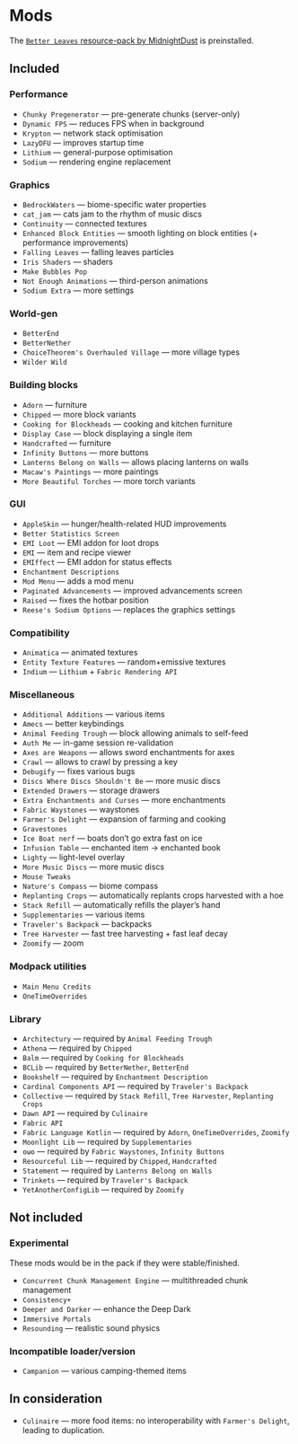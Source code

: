 # Mods

The [`Better Leaves` resource-pack by MidnightDust](https://modrinth.com/resourcepack/better-leaves) is preinstalled.

## Included
### Performance
- `Chunky Pregenerator` — pre-generate chunks (server-only)
- `Dynamic FPS` — reduces FPS when in background
- `Krypton` — network stack optimisation
- `LazyDFU` — improves startup time
- `Lithium` — general-purpose optimisation
- `Sodium` — rendering engine replacement

### Graphics
- `BedrockWaters` — biome-specific water properties
- `cat_jam` — cats jam to the rhythm of music discs 
- `Continuity` — connected textures
- `Enhanced Block Entities` — smooth lighting on block entities (+ performance improvements)
- `Falling Leaves` — falling leaves particles
- `Iris Shaders` — shaders
- `Make Bubbles Pop`
- `Not Enough Animations` — third-person animations
- `Sodium Extra` — more settings

### World-gen
- `BetterEnd`
- `BetterNether`
- `ChoiceTheorem's Overhauled Village` — more village types
- `Wilder Wild`

### Building blocks
- `Adorn` — furniture
- `Chipped` — more block variants
- `Cooking for Blockheads` — cooking and kitchen furniture
- `Display Case` — block displaying a single item
- `Handcrafted` — furniture
- `Infinity Buttons` — more buttons
- `Lanterns Belong on Walls` — allows placing lanterns on walls
- `Macaw's Paintings` — more paintings
- `More Beautiful Torches` — more torch variants

### GUI
- `AppleSkin` — hunger/health-related HUD improvements
- `Better Statistics Screen`
- `EMI Loot` — EMI addon for loot drops
- `EMI` — item and recipe viewer
- `EMIffect` — EMI addon for status effects
- `Enchantment Descriptions`
- `Mod Menu` — adds a mod menu
- `Paginated Advancements` — improved advancements screen
- `Raised` — fixes the hotbar position
- `Reese's Sodium Options` — replaces the graphics settings

### Compatibility
- `Animatica` — animated textures
- `Entity Texture Features` — random+emissive textures
- `Indium` — `Lithium` + `Fabric Rendering API`

### Miscellaneous
- `Additional Additions` — various items
- `Amecs` — better keybindings
- `Animal Feeding Trough` — block allowing animals to self-feed
- `Auth Me` — in-game session re-validation
- `Axes are Weapons` — allows sword enchantments for axes
- `Crawl` — allows to crawl by pressing a key
- `Debugify` — fixes various bugs
- `Discs Where Discs Shouldn't Be` — more music discs
- `Extended Drawers` — storage drawers
- `Extra Enchantments and Curses` — more enchantments
- `Fabric Waystones` — waystones
- `Farmer's Delight` — expansion of farming and cooking
- `Gravestones`
- `Ice Boat nerf` — boats don’t go extra fast on ice
- `Infusion Table` — enchanted item → enchanted book
- `Lighty` — light-level overlay
- `More Music Discs` — more music discs
- `Mouse Tweaks`
- `Nature's Compass` — biome compass
- `Replanting Crops` — automatically replants crops harvested with a hoe
- `Stack Refill` — automatically refills the player’s hand
- `Supplementaries` — various items
- `Traveler's Backpack` — backpacks
- `Tree Harvester` — fast tree harvesting + fast leaf decay
- `Zoomify` — zoom

### Modpack utilities
- `Main Menu Credits`
- `OneTimeOverrides`

### Library
- `Architectury` — required by `Animal Feeding Trough`
- `Athena` — required by `Chipped`
- `Balm` — required by `Cooking for Blockheads`
- `BCLib` — required by `BetterNether`, `BetterEnd`
- `Bookshelf` — required by `Enchantment Description`
- `Cardinal Components API` — required by `Traveler's Backpack`
- `Collective` — required by `Stack Refill`, `Tree Harvester`, `Replanting Crops`
- `Dawn API` — required by `Culinaire`
- `Fabric API`
- `Fabric Language Kotlin` — required by `Adorn`, `OneTimeOverrides`, `Zoomify`
- `Moonlight Lib` — required by `Supplementaries`
- `oωo` — required by `Fabric Waystones`, `Infinity Buttons`
- `Resourceful Lib` — required by `Chipped`, `Handcrafted`
- `Statement` — required by `Lanterns Belong on Walls`
- `Trinkets` — required by `Traveler's Backpack`
- `YetAnotherConfigLib` — required by `Zoomify`

## Not included
### Experimental
These mods would be in the pack if they were stable/finished.
- `Concurrent Chunk Management Engine` — multithreaded chunk management
- `Consistency+`
- `Deeper and Darker` — enhance the Deep Dark
- `Immersive Portals`
- `Resounding` — realistic sound physics

### Incompatible loader/version
- `Campanion` — various camping-themed items

## In consideration
- `Culinaire` — more food items: no interoperability with `Farmer's Delight`, leading to duplication.